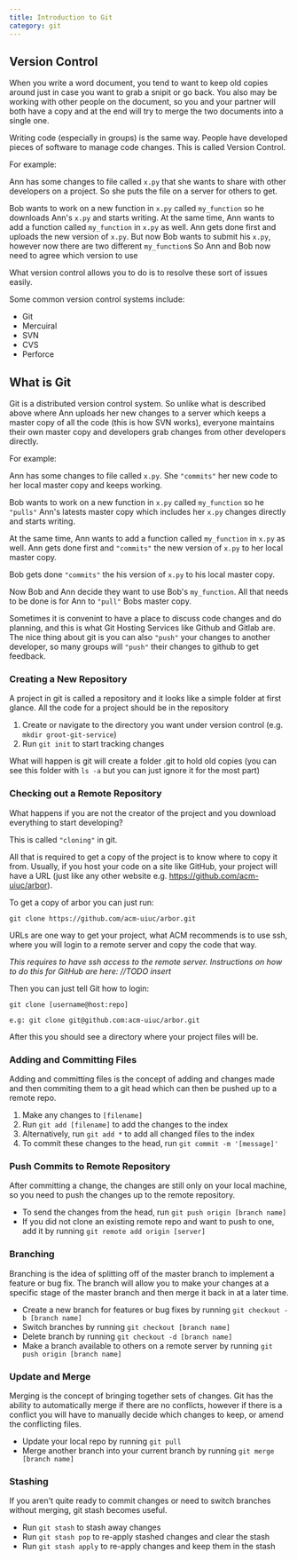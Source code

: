```yaml
---
title: Introduction to Git
category: git
---
```

## Version Control
When you write a word document, you tend to want to keep old copies around just in case you want to grab a snipit or go back. You also may be working with other people on the document, so you and your partner will both have a copy and at the end will try to merge the two documents into a single one. 

Writing code (especially in groups) is the same way. People have developed pieces of software to manage code changes. This is called Version Control. 

For example:

Ann has some changes to file called `x.py` that she wants to share with other developers on a project. So she puts the file on a server for others to get. 

Bob wants to work on a new function in `x.py` called `my_function` so he downloads Ann's `x.py` and starts writing.
At the same time, Ann wants to add a function called `my_function` in `x.py` as well. 
Ann gets done first and uploads the new version of `x.py`. 
But now Bob wants to submit his `x.py`, however now there are two different `my_function`s
So Ann and Bob now need to agree which version to use

What version control allows you to do is to resolve these sort of issues easily. 

Some common version control systems include:

- Git
- Mercuiral 
- SVN 
- CVS
- Perforce

## What is Git
Git is a distributed version control system. So unlike what is described above where Ann uploads her new changes to a server which keeps a master copy of all the code (this is how SVN works), everyone maintains their own master copy and developers grab changes from other developers directly. 

For example:

Ann has some changes to file called `x.py`. She `"commits"` her new code to her local master copy and keeps working.

Bob wants to work on a new function in `x.py` called `my_function` so he `"pulls"` Ann's latests master copy which includes her `x.py` changes directly and starts writing.

At the same time, Ann wants to add a function called `my_function` in `x.py` as well. 
Ann gets done first and `"commits"` the new version of `x.py` to her local master copy. 

Bob gets done `"commits"` the his version of `x.py` to his local master copy. 

Now Bob and Ann decide they want to use Bob's `my_function`. All that needs to be done is for Ann to `"pull"` Bobs master copy.

Sometimes it is convenint to have a place to discuss code changes and do planning, and this is what Git Hosting Services like Github and Gitlab are. The nice thing about git is you can also `"push"` your changes to another developer, so many groups will `"push"` their changes to github to get feedback.

### Creating a New Repository
A project in git is called a repository and it looks like a simple folder at first glance. All the code for a project should be in the repository
1. Create or navigate to the directory you want under version control (e.g. `mkdir groot-git-service`)
2. Run ```git init``` to start tracking changes

What will happen is git will create a folder .git to hold old copies (you can see this folder with `ls -a` but you can just ignore it for the most part)

### Checking out a Remote Repository
What happens if you are not the creator of the project and you download everything to start developing?

This is called `"cloning"` in git.

All that is required to get a copy of the project is to know where to copy it from. Usually, if you host your code on a site like GitHub, your project will have a URL (just like any other website e.g. https://github.com/acm-uiuc/arbor). 

To get a copy of arbor you can just run:

```
git clone https://github.com/acm-uiuc/arbor.git
```

URLs are one way to get your project, what ACM recommends is to use ssh, where you will login to a remote server and copy the code that way. 

_This requires to have ssh access to the remote server. Instructions on how to do this for GitHub are here: //TODO insert_

Then you can just tell Git how to login:

```
git clone [username@host:repo]

e.g: git clone git@github.com:acm-uiuc/arbor.git
```

After this you should see a directory where your project files will be. 

### Adding and Committing Files
Adding and committing files is the concept of adding and changes made and then commiting them to a git head which can then be pushed up to a remote repo.
1. Make any changes to ```[filename]```
2. Run ```git add [filename]``` to add the changes to the index
3. Alternatively, run ```git add *``` to add all changed files to the index
4. To commit these changes to the head, run ```git commit -m '[message]'```

### Push Commits to Remote Repository
After committing a change, the changes are still only on your local machine, so you need to push the changes up to the remote repository.
* To send the changes from the head, run ```git push origin [branch name]```
* If you did not clone an existing remote repo and want to push to one, add it by running ```git remote add origin [server]```

### Branching
Branching is the idea of splitting off of the master branch to implement a feature or bug fix. The branch will allow you to make your changes at a specific stage of the master branch and then merge it back in at a later time.
* Create a new branch for features or bug fixes by running ```git checkout -b [branch name]```
* Switch branches by running ```git checkout [branch name]```
* Delete branch by running ```git checkout -d [branch name]```
* Make a branch available to others on a remote server by running ```git push origin [branch name]```

### Update and Merge
Merging is the concept of bringing together sets of changes. Git has the ability to automatically merge if there are no conflicts, however if there is a conflict you will have to manually decide which changes to keep, or amend the conflicting files. 
* Update your local repo by running ```git pull```
* Merge another branch into your current branch by running ```git merge [branch name]```

### Stashing
If you aren't quite ready to commit changes or need to switch branches without merging, git stash becomes useful.
* Run ```git stash``` to stash away changes
* Run ```git stash pop``` to re-apply stashed changes and clear the stash
* Run ```git stash apply``` to re-apply changes and keep them in the stash
